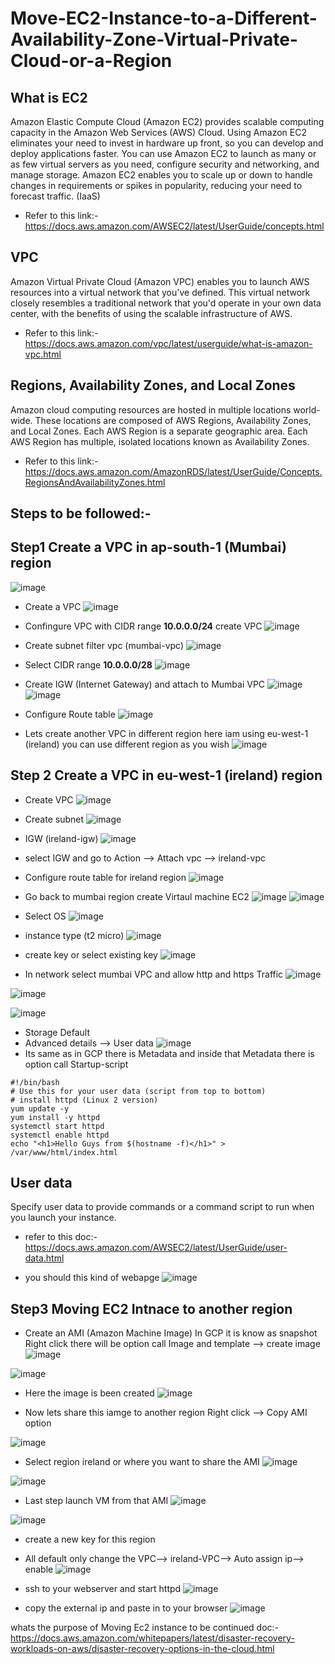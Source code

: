 # Move-EC2-Instance-to-a-Different-Availability-Zone-Virtual-Private-Cloud-or-a-Region

## What is EC2
Amazon Elastic Compute Cloud (Amazon EC2) provides scalable computing capacity in the Amazon Web Services (AWS) Cloud. Using Amazon EC2 eliminates your need to invest in hardware up front, so you can develop and deploy applications faster. You can use Amazon EC2 to launch as many or as few virtual servers as you need, configure security and networking, and manage storage. Amazon EC2 enables you to scale up or down to handle changes in requirements or spikes in popularity, reducing your need to forecast traffic. (IaaS)
- Refer to this link:-https://docs.aws.amazon.com/AWSEC2/latest/UserGuide/concepts.html

## VPC
Amazon Virtual Private Cloud (Amazon VPC) enables you to launch AWS resources into a virtual network that you've defined. This virtual network closely resembles a traditional network that you'd operate in your own data center, with the benefits of using the scalable infrastructure of AWS.
- Refer to this link:- https://docs.aws.amazon.com/vpc/latest/userguide/what-is-amazon-vpc.html

## Regions, Availability Zones, and Local Zones
Amazon cloud computing resources are hosted in multiple locations world-wide. These locations are composed of AWS Regions, Availability Zones, and Local Zones. Each AWS Region is a separate geographic area. Each AWS Region has multiple, isolated locations known as Availability Zones.
- Refer to this link:- https://docs.aws.amazon.com/AmazonRDS/latest/UserGuide/Concepts.RegionsAndAvailabilityZones.html

## Steps to be followed:- 

## Step1 Create a VPC in ap-south-1 (Mumbai) region 
![image](https://user-images.githubusercontent.com/63963025/168437759-54108b51-9093-44b7-ad39-15d29ac3aa69.png)

- Create a VPC 
![image](https://user-images.githubusercontent.com/63963025/168438519-5db42966-b34a-4bfe-8ffd-6a0e52129fb5.png)

- Confingure VPC with CIDR range <b>10.0.0.0/24</b> create VPC 
![image](https://user-images.githubusercontent.com/63963025/168438803-1e33d6d0-4384-4393-b015-2ffd55b9a59a.png)

- Create subnet filter vpc (mumbai-vpc)
![image](https://user-images.githubusercontent.com/63963025/168439238-49e140f1-17a5-4dfd-a4aa-92b08b3bf54d.png)

- Select CIDR range <b>10.0.0.0/28</b>
![image](https://user-images.githubusercontent.com/63963025/168439364-eb13b0c3-94a3-409f-881c-f61d605d03da.png)

- Create IGW (Internet Gateway) and attach to Mumbai VPC
 ![image](https://user-images.githubusercontent.com/63963025/168439465-4e5b8ced-7f48-43a6-85bd-a9d0b3c6b65b.png)
 ![image](https://user-images.githubusercontent.com/63963025/168439489-7c88aeb2-eb04-4125-bbd6-cedc5a4e5fb0.png)

- Configure Route table 
![image](https://user-images.githubusercontent.com/63963025/168441127-8c1ddd56-eba2-44b5-91d1-0543621c3a6c.png)

- Lets create another VPC in different region here iam using eu-west-1 (ireland) you can use different region as you wish 
![image](https://user-images.githubusercontent.com/63963025/168439736-99a606f7-ef15-41ed-977e-27bf88ad2ca9.png)

## Step 2 Create a VPC in eu-west-1 (ireland) region
- Create VPC
 ![image](https://user-images.githubusercontent.com/63963025/168439963-b5ed74e3-d5dc-4a69-bfbf-46f64b29e210.png)

- Create subnet
![image](https://user-images.githubusercontent.com/63963025/168440046-0dc9259c-3690-41ba-bc64-b7ea03f66c2d.png)

- IGW (ireland-igw)
![image](https://user-images.githubusercontent.com/63963025/168440075-d1065c25-dcbb-440f-8c28-253c3e172836.png)

- select IGW and go to Action --> Attach vpc --> ireland-vpc

- Configure route table for ireland region 
![image](https://user-images.githubusercontent.com/63963025/168442085-ad468a57-15a0-4bd9-95de-0949e6e1d619.png)
 
- Go back to mumbai region create  Virtaul machine EC2 
![image](https://user-images.githubusercontent.com/63963025/168440206-44ebda1a-549d-4891-97c5-e09f114d3f97.png)
![image](https://user-images.githubusercontent.com/63963025/168440340-8ada85dd-57af-4af1-a338-40c821387aea.png)

- Select OS 
 ![image](https://user-images.githubusercontent.com/63963025/168440359-0dd27d1c-8b71-4fd2-93d7-870c2a333472.png)
 
- instance type (t2 micro)
![image](https://user-images.githubusercontent.com/63963025/168440368-e3a708b6-c0d6-4d06-a126-ecf7fc3855a6.png)

- create key or select existing key 
![image](https://user-images.githubusercontent.com/63963025/168440401-2deea83a-a6db-4eca-945f-26d9619c8f69.png)

- In network select mumbai VPC and allow http and https Traffic 
![image](https://user-images.githubusercontent.com/63963025/168440876-8f2793ab-9db1-4153-8a5e-9ad03a47a5d6.png)

![image](https://user-images.githubusercontent.com/63963025/168440493-a0ec0f7a-3166-42c2-bf12-61fd5b7868af.png)

![image](https://user-images.githubusercontent.com/63963025/168440504-421a58e4-fe32-44a7-9034-8555c558142d.png)

- Storage Default 
- Advanced details --> User data 
![image](https://user-images.githubusercontent.com/63963025/168440605-7e62744a-ff56-4c1a-b262-3c5933943330.png)
- Its same as in GCP there is Metadata and inside that Metadata there is option call Startup-script 
```
#!/bin/bash
# Use this for your user data (script from top to bottom)
# install httpd (Linux 2 version)
yum update -y
yum install -y httpd
systemctl start httpd
systemctl enable httpd
echo "<h1>Hello Guys from $(hostname -f)</h1>" > /var/www/html/index.html
```
## User data
Specify user data to provide commands or a command script to run when you launch your instance.
- refer to this doc:-https://docs.aws.amazon.com/AWSEC2/latest/UserGuide/user-data.html

- you should this kind of webapge 
![image](https://user-images.githubusercontent.com/63963025/168441279-cfbe35b4-e52b-4060-a5f9-4adca59797e4.png)

## Step3 Moving EC2 Intnace to another region

- Create an AMI (Amazon Machine Image) In GCP it is know as snapshot Right click there will be option call Image and template --> create image
![image](https://user-images.githubusercontent.com/63963025/168441554-1f200ca6-4643-4c63-83d2-3d8b89b698d5.png)

![image](https://user-images.githubusercontent.com/63963025/168441584-5a5423bb-fc79-4c22-9133-571c49805d25.png)

- Here the image is been created 
![image](https://user-images.githubusercontent.com/63963025/168441721-0f23aaf9-d40d-462f-80ea-e30e9ebe74fe.png)

- Now lets share this iamge to another region Right click --> Copy AMI option

![image](https://user-images.githubusercontent.com/63963025/168441749-551552c7-fd3d-45c3-8727-fddd86885958.png)

- Select region ireland or where you want to share the AMI 
![image](https://user-images.githubusercontent.com/63963025/168441788-0d69d8ca-9a29-48fc-9fc1-56e7e7b2211e.png)

![image](https://user-images.githubusercontent.com/63963025/168441825-19f2b781-0d12-4be3-a04c-7a3f46bd118a.png)

- Last step launch VM from that AMI 
![image](https://user-images.githubusercontent.com/63963025/168441901-d8b3cef1-9955-42af-a984-089ccaa9b2c2.png)

![image](https://user-images.githubusercontent.com/63963025/168441919-cfde7ac1-8b77-4478-ab06-f58ffd0641b4.png)

- create a new key for this region
- All default only change the VPC--> ireland-VPC--> Auto assign ip--> enable
![image](https://user-images.githubusercontent.com/63963025/168441988-a0754700-d9b8-4d0f-b987-a43a82201355.png)

- ssh to your webserver and start httpd 
![image](https://user-images.githubusercontent.com/63963025/168442365-6ce60e8e-caea-4746-8d5a-61832460a2e2.png)

- copy the external ip and paste in to your browser 
![image](https://user-images.githubusercontent.com/63963025/168442623-283f88c9-d039-4c08-9ec0-70d5bcd5abab.png)

whats the purpose of Moving Ec2 instance  to be continued
doc:- https://docs.aws.amazon.com/whitepapers/latest/disaster-recovery-workloads-on-aws/disaster-recovery-options-in-the-cloud.html
